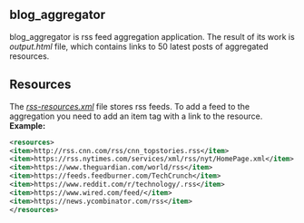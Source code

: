 ## blog_aggregator
blog_aggregator is rss feed aggregation application. 
The result of its work is *output.html* file, which contains links to 50 latest posts of aggregated resources.
## Resources
The [*rss-resources.xml*](./src/main/resources/rss-resources.xml) file stores rss feeds. To add a feed to the aggregation you need to add an item tag with a link to the resource.  
**Example:**
```xml
<resources>
<item>http://rss.cnn.com/rss/cnn_topstories.rss</item>
<item>https://rss.nytimes.com/services/xml/rss/nyt/HomePage.xml</item>
<item>https://www.theguardian.com/world/rss</item>
<item>https://feeds.feedburner.com/TechCrunch</item>
<item>https://www.reddit.com/r/technology/.rss</item>
<item>https://www.wired.com/feed/</item>
<item>https://news.ycombinator.com/rss</item>
</resources>
```
